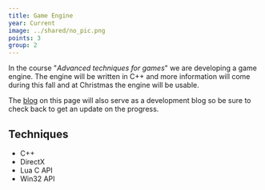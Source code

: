 ```yaml
---
title: Game Engine
year: Current
image: ../shared/no_pic.png
points: 3
group: 2
---
```


In the course "_Advanced techniques for games_" we are developing a game
engine. The engine will be written in C++ and more information will
come during this fall and at Christmas the engine will be usable.

The [blog](/ "Blog") on this page will also serve as a development
blog so be sure to check back to get an update on the progress.

## Techniques ##
- C++
- DirectX
- Lua C API
- Win32 API

